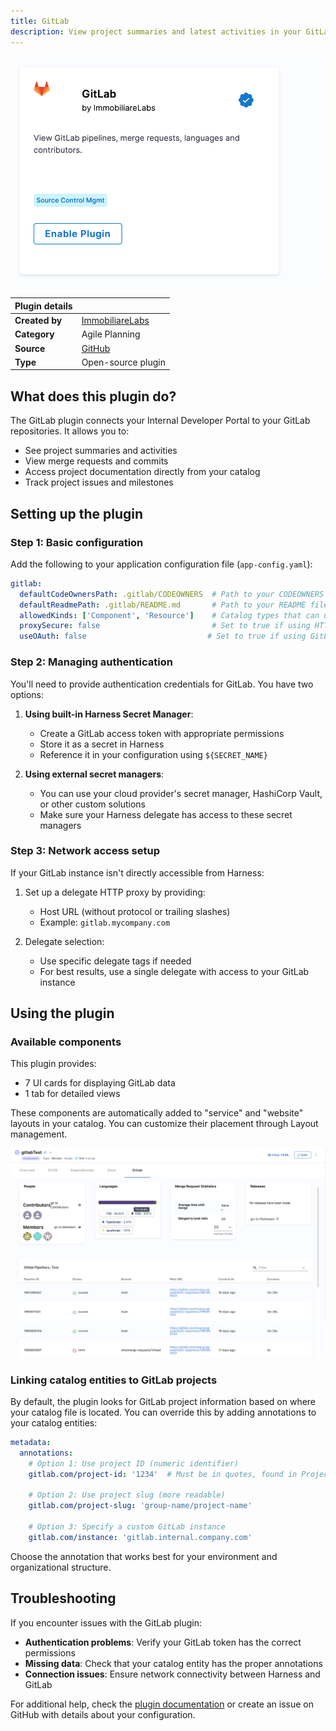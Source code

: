 ```yaml
---
title: GitLab
description: View project summaries and latest activities in your GitLab projects
---
```


![GitLab Plugin Interface](./static/gitlab-plugin.png)

| Plugin details |                                                    |
| -------------- | -------------------------------------------------- |
| **Created by** | [ImmobiliareLabs](https://github.com/immobiliare)        |
| **Category**   | Agile Planning                                     |
| **Source**     | [GitHub](https://github.com/immobiliare/backstage-plugin-gitlab) |
| **Type**       | Open-source plugin                                 |

## What does this plugin do?

The GitLab plugin connects your Internal Developer Portal to your GitLab repositories. It allows you to:

- See project summaries and activities
- View merge requests and commits
- Access project documentation directly from your catalog
- Track project issues and milestones

## Setting up the plugin

### Step 1: Basic configuration

Add the following to your application configuration file (`app-config.yaml`):

```yaml
gitlab:
  defaultCodeOwnersPath: .gitlab/CODEOWNERS  # Path to your CODEOWNERS file
  defaultReadmePath: .gitlab/README.md       # Path to your README file
  allowedKinds: ['Component', 'Resource']    # Catalog types that can use this plugin
  proxySecure: false                         # Set to true if using HTTPS
  useOAuth: false                           # Set to true if using GitLab OAuth
```

### Step 2: Managing authentication

You'll need to provide authentication credentials for GitLab. You have two options:

1. **Using built-in Harness Secret Manager**: 
   - Create a GitLab access token with appropriate permissions
   - Store it as a secret in Harness
   - Reference it in your configuration using `${SECRET_NAME}`

2. **Using external secret managers**:
   - You can use your cloud provider's secret manager, HashiCorp Vault, or other custom solutions
   - Make sure your Harness delegate has access to these secret managers

### Step 3: Network access setup

If your GitLab instance isn't directly accessible from Harness:

1. Set up a delegate HTTP proxy by providing:
   - Host URL (without protocol or trailing slashes)
   - Example: `gitlab.mycompany.com`

2. Delegate selection:
   - Use specific delegate tags if needed
   - For best results, use a single delegate with access to your GitLab instance

## Using the plugin

### Available components

This plugin provides:
- 7 UI cards for displaying GitLab data
- 1 tab for detailed views

These components are automatically added to "service" and "website" layouts in your catalog. You can customize their placement through Layout management.

![GitLab Plugin Layout Options](./static/gitlab-plugin-layout.png)

### Linking catalog entities to GitLab projects

By default, the plugin looks for GitLab project information based on where your catalog file is located. You can override this by adding annotations to your catalog entities:

```yaml
metadata:
  annotations:
    # Option 1: Use project ID (numeric identifier)
    gitlab.com/project-id: '1234'  # Must be in quotes, found in Project Settings > General
    
    # Option 2: Use project slug (more readable)
    gitlab.com/project-slug: 'group-name/project-name'
    
    # Option 3: Specify a custom GitLab instance
    gitlab.com/instance: 'gitlab.internal.company.com'
```

Choose the annotation that works best for your environment and organizational structure.

## Troubleshooting

If you encounter issues with the GitLab plugin:

- **Authentication problems**: Verify your GitLab token has the correct permissions
- **Missing data**: Check that your catalog entity has the proper annotations
- **Connection issues**: Ensure network connectivity between Harness and GitLab

For additional help, check the [plugin documentation](https://github.com/immobiliare/backstage-plugin-gitlab) or create an issue on GitHub with details about your configuration.